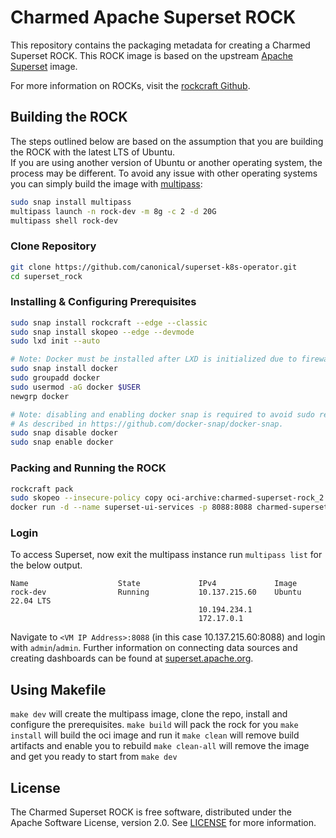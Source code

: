 # Charmed Apache Superset ROCK

This repository contains the packaging metadata for creating a Charmed Superset ROCK. This ROCK image is based on the upstream [Apache Superset](https://downloads.apache.org/superset/) image.

For more information on ROCKs, visit the [rockcraft Github](https://github.com/canonical/rockcraft).

## Building the ROCK
The steps outlined below are based on the assumption that you are building the ROCK with the latest LTS of Ubuntu.  
If you are using another version of Ubuntu or another operating system, the process may be different. 
To avoid any issue with other operating systems you can simply build the image with [multipass](https://multipass.run/):
```bash
sudo snap install multipass
multipass launch -n rock-dev -m 8g -c 2 -d 20G
multipass shell rock-dev
```
### Clone Repository
```bash
git clone https://github.com/canonical/superset-k8s-operator.git
cd superset_rock
```
### Installing & Configuring Prerequisites
```bash
sudo snap install rockcraft --edge --classic
sudo snap install skopeo --edge --devmode
sudo lxd init --auto

# Note: Docker must be installed after LXD is initialized due to firewall rules incompatibility.
sudo snap install docker
sudo groupadd docker
sudo usermod -aG docker $USER
newgrp docker

# Note: disabling and enabling docker snap is required to avoid sudo requirement. 
# As described in https://github.com/docker-snap/docker-snap.
sudo snap disable docker
sudo snap enable docker
```
### Packing and Running the ROCK
```bash
rockcraft pack
sudo skopeo --insecure-policy copy oci-archive:charmed-superset-rock_2.1.0-22.04-edge_amd64.rock docker-daemon:charmed-superset-rock:2.1.0
docker run -d --name superset-ui-services -p 8088:8088 charmed-superset-rock:2.1.0 --args superset-ui -g 'daemon off:' \; start superset-ui
```
### Login
To access Superset, now exit the multipass instance run `multipass list` for the below output.
```
Name                    State             IPv4             Image
rock-dev                Running           10.137.215.60    Ubuntu 22.04 LTS
                                          10.194.234.1
                                          172.17.0.1
```
Navigate to `<VM IP Address>:8088` (in this case 10.137.215.60:8088) and login with `admin`/`admin`. 
Further information on connecting data sources and creating dashboards can be found at [superset.apache.org](https://superset.apache.org/docs/creating-charts-dashboards/creating-your-first-dashboard/).

## Using Makefile

`make dev` will create the multipass image, clone the repo, install and configure the prerequisites.
`make build` will pack the rock for you
`make install` will build the oci image and run it
`make clean` will remove build artifacts and enable you to rebuild
`make clean-all` will remove the image and get you ready to start from `make dev`

## License
The Charmed Superset ROCK is free software, distributed under the Apache
Software License, version 2.0. See
[LICENSE](https://github.com/canonical/superset-k8s-operator/blob/main/LICENSE)
for more information.
